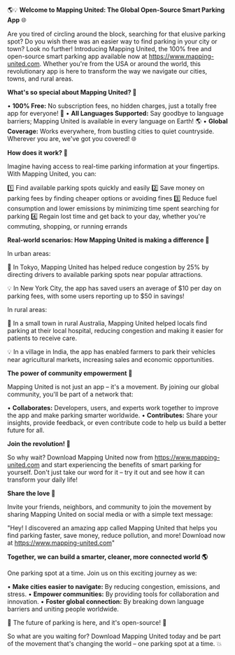 🌎💡 **Welcome to Mapping United: The Global Open-Source Smart Parking App** 🌐

Are you tired of circling around the block, searching for that elusive parking spot? Do you wish there was an easier way to find parking in your city or town? Look no further! Introducing Mapping United, the 100% free and open-source smart parking app available now at https://www.mapping-united.com. Whether you're from the USA or around the world, this revolutionary app is here to transform the way we navigate our cities, towns, and rural areas.

**What's so special about Mapping United? 🤔**

• **100% Free:** No subscription fees, no hidden charges, just a totally free app for everyone! 💸
• **All Languages Supported:** Say goodbye to language barriers; Mapping United is available in every language on Earth! 🌎
• **Global Coverage:** Works everywhere, from bustling cities to quiet countryside. Wherever you are, we've got you covered! 🌐

**How does it work? 🤖**

Imagine having access to real-time parking information at your fingertips. With Mapping United, you can:

1️⃣ Find available parking spots quickly and easily
2️⃣ Save money on parking fees by finding cheaper options or avoiding fines
3️⃣ Reduce fuel consumption and lower emissions by minimizing time spent searching for parking
4️⃣ Regain lost time and get back to your day, whether you're commuting, shopping, or running errands

**Real-world scenarios: How Mapping United is making a difference 🌟**

In urban areas:

🚗 In Tokyo, Mapping United has helped reduce congestion by 25% by directing drivers to available parking spots near popular attractions.

💡 In New York City, the app has saved users an average of $10 per day on parking fees, with some users reporting up to $50 in savings!

In rural areas:

🚗 In a small town in rural Australia, Mapping United helped locals find parking at their local hospital, reducing congestion and making it easier for patients to receive care.

💡 In a village in India, the app has enabled farmers to park their vehicles near agricultural markets, increasing sales and economic opportunities.

**The power of community empowerment 🌟**

Mapping United is not just an app – it's a movement. By joining our global community, you'll be part of a network that:

• **Collaborates:** Developers, users, and experts work together to improve the app and make parking smarter worldwide.
• **Contributes:** Share your insights, provide feedback, or even contribute code to help us build a better future for all.

**Join the revolution! 🌈**

So why wait? Download Mapping United now from https://www.mapping-united.com and start experiencing the benefits of smart parking for yourself. Don't just take our word for it – try it out and see how it can transform your daily life!

**Share the love 💖**

Invite your friends, neighbors, and community to join the movement by sharing Mapping United on social media or with a simple text message:

"Hey! I discovered an amazing app called Mapping United that helps you find parking faster, save money, reduce pollution, and more! Download now at https://www.mapping-united.com"

**Together, we can build a smarter, cleaner, more connected world 🌎**

One parking spot at a time. Join us on this exciting journey as we:

• **Make cities easier to navigate:** By reducing congestion, emissions, and stress.
• **Empower communities:** By providing tools for collaboration and innovation.
• **Foster global connection:** By breaking down language barriers and uniting people worldwide.

🎉 The future of parking is here, and it's open-source! 🤖

So what are you waiting for? Download Mapping United today and be part of the movement that's changing the world – one parking spot at a time. 💥